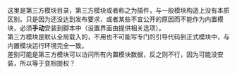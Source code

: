 这里是第三方模块目录，第三方模块或者称之为插件，与一般模块构造上没有本质区别。只是因为还没达到发布要求，或者某些不宜公开的原因而不能作为内置模块，必须**手动**安装到脚本中（设置界面由提供相关选项）。  
第三方模块是默认全局载入的，不用也不可能写专门的引导代码到正式模块中，与内置模块运行环境完全一致。  
差别可能是第三方模块可以访问所有内置模块数据，反之则不行，因为可能没安装，所以等于变相提权？